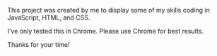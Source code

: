 This project was created by me to display some of my skills coding in JavaScript, HTML, and CSS.

I've only tested this in Chrome. Please use Chrome for best results. 

Thanks for your time!